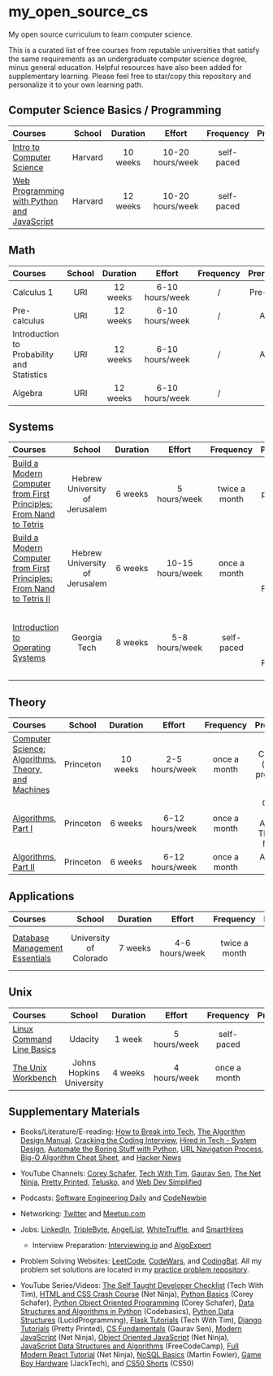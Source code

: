 # my_open_source_cs
My open source curriculum to learn computer science.

This is a curated list of free courses from reputable universities that satisfy the same requirements as an undergraduate computer science degree, minus general education. Helpful resources have also been added for supplementary learning. Please feel free to star/copy this repository and personalize it to your own learning path.

## Computer Science Basics / Programming

Courses | School | Duration | Effort | Frequency | Prerequisites | Status
:-- | :--: | :--: | :--: | :--: | :--: | :--:
[Intro to Computer Science](https://www.edx.org/course/cs50s-introduction-computer-science-harvardx-cs50x) | Harvard | 10 weeks | 10-20 hours/week | self-paced | none | ✔️
[Web Programming with Python and JavaScript](https://cs50.harvard.edu/web/2020/) | Harvard | 12 weeks | 10-20 hours/week | self-paced | Intro to Computer Science | ✔️


## Math

Courses | School | Duration | Effort | Frequency | Prerequisites | Status
:-- | :--: | :--: | :--: | :--: | :--: | :--:
Calculus 1 | URI | 12 weeks | 6-10 hours/week | / | Pre-calculus | ✔️
Pre-calculus | URI | 12 weeks | 6-10 hours/week | / | Algebra | ✔️
Introduction to Probability and Statistics | URI | 12 weeks | 6-10 hours/week | / | Algebra | ✔️
Algebra | URI | 12 weeks | 6-10 hours/week | / | none | ✔️


## Systems

Courses | School | Duration | Effort | Frequency | Prerequisites | Status
:-- | :--: | :--: | :--: | :--: | :--: | :--:
[Build a Modern Computer from First Principles: From Nand to Tetris](https://click.linksynergy.com/deeplink?id=PtFMiHYfEVk&mid=40328&murl=https%3A%2F%2Fwww.coursera.org%2Flearn%2Fbuild-a-computer) | Hebrew University of Jerusalem | 6 weeks | 5 hours/week | twice a month | basic programming knowledge | 🟧 (Studying)
[Build a Modern Computer from First Principles: From Nand to Tetris II](https://click.linksynergy.com/deeplink?id=PtFMiHYfEVk&mid=40328&murl=https%3A%2F%2Fwww.coursera.org%2Flearn%2Fnand2tetris2) | Hebrew University of Jerusalem | 6 weeks | 10-15 hours/week | once a month | Build a Modern Computer from First Principles: From Nand to Tetris
[Introduction to Operating Systems](https://imp.i115008.net/introduction-to-operating-systems)| Georgia Tech | 8 weeks | 5-8 hours/week | self-paced | Build a Modern Computer from First Principles: From Nand to Tetris II


## Theory

Courses | School | Duration | Effort | Frequency | Prerequisites | Status
:-- | :--: | :--: | :--: | :--: | :--: | :--:
[Computer Science: Algorithms, Theory, and Machines](https://click.linksynergy.com/deeplink?id=PtFMiHYfEVk&mid=40328&murl=https%3A%2F%2Fwww.coursera.org%2Flearn%2Fcs-algorithms-theory-machines) | Princeton | 10 weeks | 2-5 hours/week | once a month | Calculus 1A (all), basic programming
[Algorithms, Part I](https://click.linksynergy.com/deeplink?id=PtFMiHYfEVk&mid=40328&murl=https%3A%2F%2Fwww.coursera.org%2Flearn%2Falgorithms-part1) | Princeton | 6 weeks | 6-12 hours/week | once a month | Computer Science: Algorithms, Theory, and Machines
[Algorithms, Part II](https://click.linksynergy.com/deeplink?id=PtFMiHYfEVk&mid=40328&murl=https%3A%2F%2Fwww.coursera.org%2Flearn%2Falgorithms-part2) | Princeton | 6 weeks | 6-12 hours/week | once a month | Algorithms, Part I


## Applications

Courses | School | Duration | Effort | Frequency | Prerequisites | Status
:-- | :--: | :--: | :--: | :--: | :--: | :--:
[Database Management Essentials](https://www.coursera.org/learn/database-management) | University of Colorado | 7 weeks | 4-6 hours/week | twice a month | basic programming & CS knowledge | ✔️


## Unix

Courses | School | Duration | Effort | Frequency | Prerequisites | Status
:-- | :--: | :--: | :--: | :--: | :--: | :--:
[Linux Command Line Basics](https://imp.i115008.net/linux-command-line-basics) | Udacity | 1 week | 5 hours/week | self-paced | none | ✔️
[The Unix Workbench](https://click.linksynergy.com/deeplink?id=PtFMiHYfEVk&mid=40328&murl=https%3A%2F%2Fwww.coursera.org%2Flearn%2Funix) | Johns Hopkins University | 4 weeks | 4 hours/week | once a month | none | ✔️

## Supplementary Materials

- Books/Literature/E-reading: [How to Break into Tech](https://haseebq.com/how-to-break-into-tech-job-hunting-and-interviews/), [The Algorithm Design Manual](https://www.amazon.com/Algorithm-Design-Manual-Steven-Skiena/dp/1848000693/), [Cracking the Coding Interview](https://www.amazon.com/Cracking-Coding-Interview-6th-Programming/dp/0984782850/), [Hired in Tech - System Design](https://www.hiredintech.com/system-design), [Automate the Boring Stuff with Python](https://automatetheboringstuff.com/), [URL Navigation Process](http://igoro.com/archive/what-really-happens-when-you-navigate-to-a-url/comment-page-3/), [Big-O Algorithm Cheat Sheet](https://www.bigocheatsheet.com/), and [Hacker News](https://news.ycombinator.com/)


- YouTube Channels: [Corey Schafer](https://www.youtube.com/user/schafer5), [Tech With Tim](https://www.youtube.com/channel/UC4JX40jDee_tINbkjycV4Sg), [Gaurav Sen](https://www.youtube.com/channel/UCRPMAqdtSgd0Ipeef7iFsKw), [The Net Ninja](https://www.youtube.com/channel/UCW5YeuERMmlnqo4oq8vwUpg), [Pretty Printed](https://www.youtube.com/channel/UC-QDfvrRIDB6F0bIO4I4HkQ), [Telusko](https://www.youtube.com/channel/UC59K-uG2A5ogwIrHw4bmlEg), and [Web Dev Simplified](https://www.youtube.com/channel/UCFbNIlppjAuEX4znoulh0Cw)

- Podcasts: [Software Engineering Daily](https://softwareengineeringdaily.com/category/podcast/) and [CodeNewbie](https://www.codenewbie.org/podcast)

- Networking: [Twitter](https://twitter.com/) and [Meetup.com](https://www.meetup.com/)

- Jobs: [LinkedIn](https://www.linkedin.com/), [TripleByte](https://triplebyte.com/), [AngelList](https://angel.co/), [WhiteTruffle](https://www.whitetruffle.com/), and [SmartHires](https://www.smarthires.io/)
    - Interview Preparation: [Interviewing.io](http://interviewing.io/) and [AlgoExpert](https://www.algoexpert.io/product)

- Problem Solving Websites: [LeetCode](https://leetcode.com/), [CodeWars](https://www.codewars.com/), and [CodingBat](https://codingbat.com/). All my problem set solutions are located in my [practice problem repository](https://github.com/maxwelldemaio/practiceProblems).

- YouTube Series/Videos: [The Self Taught Developer Checklist](https://www.youtube.com/watch?v=wS058nq0APU) (Tech With Tim), [HTML and CSS Crash Course](https://www.youtube.com/playlist?list=PL4cUxeGkcC9ivBf_eKCPIAYXWzLlPAm6G) (Net Ninja), [Python Basics](https://www.youtube.com/playlist?list=PL-osiE80TeTskrapNbzXhwoFUiLCjGgY7) (Corey Schafer), [Python Object Oriented Programming](https://www.youtube.com/playlist?list=PL-osiE80TeTsqhIuOqKhwlXsIBIdSeYtc) (Corey Schafer), [Data Structures and Algorithms in Python](https://www.youtube.com/playlist?list=PLeo1K3hjS3uu_n_a__MI_KktGTLYopZ12) (Codebasics), [Python Data Structures](https://www.youtube.com/playlist?list=PL5tcWHG-UPH112e7AN7C-fwDVPVrt0wpV) (LucidProgramming), [Flask Tutorials](https://www.youtube.com/playlist?list=PLzMcBGfZo4-n4vJJybUVV3Un_NFS5EOgX) (Tech With Tim), [Django Tutorials](https://www.youtube.com/playlist?list=PLXmMXHVSvS-DQfOsQdXkzEZyD0Vei7PKf) (Pretty Printed), [CS Fundamentals](https://www.youtube.com/playlist?list=PLMCXHnjXnTnszR6YSo1tQK2BMr15cC9Zh) (Gaurav Sen), [Modern JavaScript](https://www.youtube.com/playlist?list=PL4cUxeGkcC9haFPT7J25Q9GRB_ZkFrQAc) (Net Ninja), [Object Oriented JavaScript](https://www.youtube.com/playlist?list=PL4cUxeGkcC9i5yvDkJgt60vNVWffpblB7) (Net Ninja), [JavaScript Data Structures and Algorithms](https://www.youtube.com/playlist?list=PLWKjhJtqVAbkso-IbgiiP48n-O-JQA9PJ) (FreeCodeCamp), [Full Modern React Tutorial](https://www.youtube.com/playlist?list=PL4cUxeGkcC9gZD-Tvwfod2gaISzfRiP9d) (Net Ninja), [NoSQL Basics](https://www.youtube.com/watch?v=qI_g07C_Q5I) (Martin Fowler), [Game Boy Hardware](https://www.youtube.com/watch?v=RZUDEaLa5Nw) (JackTech), and [CS50 Shorts](https://www.youtube.com/playlist?list=PLhQjrBD2T381k8ul4WQ8SQ165XqY149WW) (CS50)
